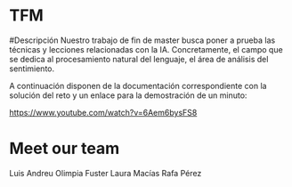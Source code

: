 # TFM

#Descripción
Nuestro trabajo de fin de master busca poner a prueba las técnicas y lecciones relacionadas con la IA. Concretamente, el campo que se dedica al procesamiento natural del lenguaje, el área de análisis del sentimiento. 

A continuación disponen de la documentación correspondiente con la solución del reto y un enlace para la demostración de un minuto:

https://www.youtube.com/watch?v=6Aem6bysFS8

# Meet our team
  Luis Andreu
  Olimpia Fuster
  Laura Macías
  Rafa Pérez
